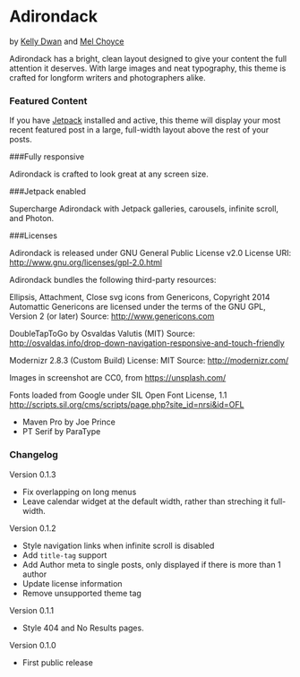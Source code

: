 Adirondack
===
by [Kelly Dwan](http://redradar.net) and [Mel Choyce](http://choycedesign.com)

Adirondack has a bright, clean layout designed to give your content the full attention it deserves. With large images and neat typography, this theme is crafted for longform writers and photographers alike.

### Featured Content

If you have [Jetpack](http://jetpack.me) installed and active, this theme will display your most recent featured post in a large, full-width layout above the rest of your posts.

###Fully responsive

Adirondack is crafted to look great at any screen size.

###Jetpack enabled

Supercharge Adirondack with Jetpack galleries, carousels, infinite scroll, and Photon.

###Licenses

Adirondack is released under GNU General Public License v2.0
License URI: http://www.gnu.org/licenses/gpl-2.0.html

Adirondack bundles the following third-party resources:

Ellipsis, Attachment, Close svg icons from Genericons, Copyright 2014 Automattic
Genericons are licensed under the terms of the GNU GPL, Version 2 (or later)
Source: http://www.genericons.com

DoubleTapToGo by Osvaldas Valutis (MIT)
Source: http://osvaldas.info/drop-down-navigation-responsive-and-touch-friendly

Modernizr 2.8.3 (Custom Build)
License: MIT
Source: http://modernizr.com/

Images in screenshot are CC0, from https://unsplash.com/

Fonts loaded from Google under SIL Open Font License, 1.1 http://scripts.sil.org/cms/scripts/page.php?site_id=nrsi&id=OFL
 - Maven Pro by Joe Prince
 - PT Serif by ParaType

### Changelog

Version 0.1.3
* Fix overlapping on long menus
* Leave calendar widget at the default width, rather than streching it full-width.

Version 0.1.2
* Style navigation links when infinite scroll is disabled
* Add `title-tag` support
* Add Author meta to single posts, only displayed if there is more than 1 author
* Update license information
* Remove unsupported theme tag

Version 0.1.1
* Style 404 and No Results pages.

Version 0.1.0
* First public release
